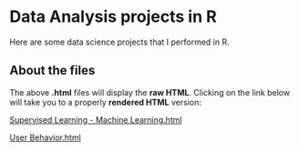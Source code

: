 Data Analysis projects in R
===
Here are some data science projects that I performed in R.

About the files
---

The above **.html** files will display the **raw HTML**. Clicking on the link below will take you to a properly **rendered HTML** version:


[Supervised Learning - Machine Learning.html](http://htmlpreview.github.io/?https://github.com/Prim8/Data_Analysis_R/blob/master/Supervised%20Learning%20-%20Machine%20Learning.html)

[User Behavior.html](http://htmlpreview.github.io/?https://github.com/Prim8/Data_Analysis_R/blob/master/User%20Behavior.html)